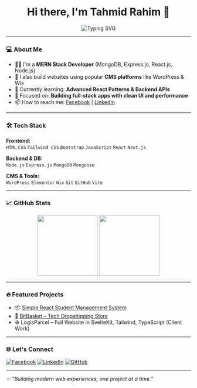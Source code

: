 <h1 align="center">Hi there, I'm Tahmid Rahim 👋</h1>

<p align="center">
  <img src="https://readme-typing-svg.herokuapp.com?font=Fira+Code&size=24&pause=1000&center=true&vCenter=true&color=5FADF7&width=500&lines=MERN+Stack+Developer;Front-end+Specialist;CMS+Developer;Clean+Code+%7C+Scalable+UI+%7C+Modern+Web+Apps" alt="Typing SVG" />
</p>

---

### 💻 About Me

- 🧑‍💻 I'm a **MERN Stack Developer** (MongoDB, Express.js, React.js, Node.js)
- 🔧 I also build websites using popular **CMS platforms** like WordPress & Wix
- 🌱 Currently learning: **Advanced React Patterns & Backend APIs**
- 🚀 Focused on: **Building full-stack apps with clean UI and performance**
- 📫 How to reach me: [Facebook](https://www.facebook.com/t2rahim) | [LinkedIn](https://www.linkedin.com/in/mdtahmidtanjimrahim/)

---

### 🛠️ Tech Stack

**Frontend:**  
`HTML` `CSS` `Tailwind CSS` `Bootstrap` `JavaScript` `React` `Next.js`

**Backend & DB:**  
`Node.js` `Express.js` `MongoDB` `Mongoose`

**CMS & Tools:**  
`WordPress` `Elementor` `Wix` `Git` `GitHub` `Vite`

---

### 📈 GitHub Stats

<p align="center">
  <img src="https://github-readme-stats.vercel.app/api?username=tahmidrahim&show_icons=true&theme=github_dark" height="165" />
  <img src="https://github-readme-stats.vercel.app/api/top-langs/?username=tahmidrahim&layout=compact&theme=github_dark" height="165" />
</p>

---

### 🔥 Featured Projects

- 📦 [Simple React Student Management System](https://tahmidrahim.github.io/Simple-React-Student-Management-System/)
- 🛒 [BitBasket – Tech Dropshipping Store](https://github.com/tahmidrahim/bitbasket)
- ⚙️ LogisParcel – Full Website in SvelteKit, Tailwind, TypeScript (Client Work)

---

### 🌐 Let's Connect

[![Facebook](https://img.shields.io/badge/Facebook-1877F2?style=flat&logo=facebook&logoColor=white)](https://www.facebook.com/t2rahim)
[![LinkedIn](https://img.shields.io/badge/LinkedIn-0A66C2?style=flat&logo=linkedin&logoColor=white)](https://www.linkedin.com/in/mdtahmidtanjimrahim/)
[![GitHub](https://img.shields.io/badge/GitHub-000?style=flat&logo=github&logoColor=white)](https://github.com/tahmidrahim)

---

_✨ “Building modern web experiences, one project at a time.”_
